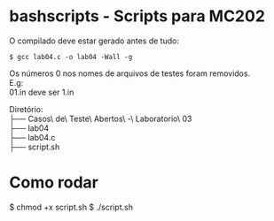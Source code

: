# bashscripts - Scripts para MC202
O compilado deve estar gerado antes de tudo:
```
$ gcc lab04.c -o lab04 -Wall -g 
```
Os números 0 nos nomes de arquivos de testes foram removidos.<br>
E.g:<br>
01.in deve ser 1.in

Diretório:
<br>
├── Casos\ de\ Teste\ Abertos\ -\ Laboratorio\ 03<br>
├── lab04<br>
├── lab04.c<br>
├── script.sh<br>

# Como rodar
$ chmod +x script.sh
$ ./script.sh
